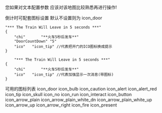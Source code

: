您如果对文本配置参数 应该对该地图比较熟悉再进行操作!

倒计时可配套图标设置 默认不设置则为 icon_door

	"*** The Train Will Leave in 5 seconds ***"
	{
		"chi"		"**火车5秒后发车**"
		"DoorCountDown" "5"
		"ico"   "icon_tip" //代表把开门的ICO图标换成提示
	}

		"*** The Train Will Leave in 5 seconds ***"
	{
		"chi"		"**火车5秒后发车**"
		"ico"   "icon_tip" //代表加强显示一次消息(带图标)
	}
	
可用的图标列表
icon_door
icon_bulb
icon_caution
icon_alert
icon_alert_red
icon_tip
icon_skull
icon_no
icon_run
icon_interact
icon_button
icon_arrow_plain
icon_arrow_plain_white_dn
icon_arrow_plain_white_up
icon_arrow_up
icon_arrow_right
icon_fire
icon_present